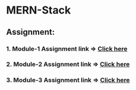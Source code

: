 # MERN-Stack

## Assignment:
### 1. Module-1 Assignment link => <a href="https://github.com/Maria-Akther-Mimi/MERN-Stack/tree/main/Module1"> Click here </a>
### 2. Module-2 Assignment link => <a href="https://github.com/Maria-Akther-Mimi/MERN-Stack/tree/main/Module2"> Click here </a>
### 3. Module-3 Assignment link => <a href="https://github.com/Maria-Akther-Mimi/MERN-Stack/tree/main/Module3"> Click here </a>

